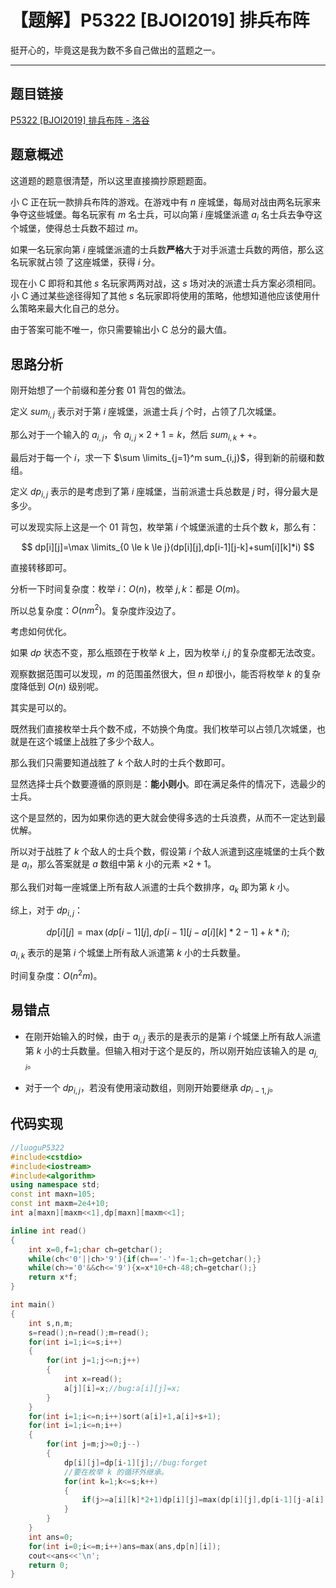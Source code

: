 # 【题解】P5322 [BJOI2019] 排兵布阵

挺开心的，毕竟这是我为数不多自己做出的蓝题之一。

---

## 题目链接

[P5322 [BJOI2019] 排兵布阵 - 洛谷](https://www.luogu.com.cn/problem/P5322)

## 题意概述

这道题的题意很清楚，所以这里直接摘抄原题题面。

小 C 正在玩一款排兵布阵的游戏。在游戏中有 $n$ 座城堡，每局对战由两名玩家来争夺这些城堡。每名玩家有 $m$ 名士兵，可以向第 $i$ 座城堡派遣 $a_i$ 名士兵去争夺这个城堡，使得总士兵数不超过 $m$。     

如果一名玩家向第 $i$ 座城堡派遣的士兵数**严格**大于对手派遣士兵数的两倍，那么这名玩家就占领 了这座城堡，获得 $i$ 分。    

现在小 C 即将和其他 $s$ 名玩家两两对战，这 $s$ 场对决的派遣士兵方案必须相同。小 C 通过某些途径得知了其他 $s$ 名玩家即将使用的策略，他想知道他应该使用什么策略来最大化自己的总分。     

由于答案可能不唯一，你只需要输出小 C 总分的最大值。

## 思路分析

刚开始想了一个前缀和差分套 01 背包的做法。

定义 $sum_{i,j}$ 表示对于第 $i$ 座城堡，派遣士兵 $j$ 个时，占领了几次城堡。

那么对于一个输入的 $a_{i,j}$，令 $a_{i,j}\times 2+1=k$，然后 $sum_{i,k}++$。

最后对于每一个 $i$，求一下 $\sum \limits_{j=1}^m sum_{i,j}$，得到新的前缀和数组。

定义 $dp_{i,j}$ 表示的是考虑到了第 $i$ 座城堡，当前派遣士兵总数是 $j$ 时，得分最大是多少。

可以发现实际上这是一个 01 背包，枚举第 $i$ 个城堡派遣的士兵个数 $k$，那么有：

$$
dp[i][j]=\max \limits_{0 \le k \le j}(dp[i][j],dp[i-1][j-k]+sum[i][k]*i)
$$

直接转移即可。

分析一下时间复杂度：枚举 $i$：$O(n)$，枚举 $j,k$：都是 $O(m)$。

所以总复杂度：$O(nm^2)$。复杂度炸没边了。

考虑如何优化。

如果 $dp$ 状态不变，那么瓶颈在于枚举 $k$ 上，因为枚举 $i,j$ 的复杂度都无法改变。

观察数据范围可以发现，$m$ 的范围虽然很大，但 $n$ 却很小，能否将枚举 $k$ 的复杂度降低到 $O(n)$ 级别呢。

其实是可以的。

既然我们直接枚举士兵个数不成，不妨换个角度。我们枚举可以占领几次城堡，也就是在这个城堡上战胜了多少个敌人。

那么我们只需要知道战胜了 $k$ 个敌人时的士兵个数即可。

显然选择士兵个数要遵循的原则是：**能小则小**。即在满足条件的情况下，选最少的士兵。

这个是显然的，因为如果你选的更大就会使得多选的士兵浪费，从而不一定达到最优解。

所以对于战胜了 $k$ 个敌人的士兵个数，假设第 $i$ 个敌人派遣到这座城堡的士兵个数是 $a_i$，那么答案就是 $a$ 数组中第 $k$ 小的元素 $\times 2+1$。

那么我们对每一座城堡上所有敌人派遣的士兵个数排序，$a_k$ 即为第 $k$ 小。

综上，对于 $dp_{i,j}$：

$$
dp[i][j]=\max(dp[i-1][j],dp[i-1][j-a[i][k]*2-1]+k*i);
$$

$a_{i,k}$ 表示的是第 $i$ 个城堡上所有敌人派遣第 $k$ 小的士兵数量。

时间复杂度：$O(n^2m)$。

## 易错点

- 在刚开始输入的时候，由于 $a_{i,j}$ 表示的是表示的是第 $i$ 个城堡上所有敌人派遣第 $k$ 小的士兵数量。但输入相对于这个是反的，所以刚开始应该输入的是 $a_{j,i}$。

- 对于一个 $dp_{i,j}$，若没有使用滚动数组，则刚开始要继承 $dp_{i-1,j}$。

## 代码实现

```cpp
//luoguP5322
#include<cstdio>
#include<iostream>
#include<algorithm>
using namespace std;
const int maxn=105;
const int maxm=2e4+10;
int a[maxn][maxm<<1],dp[maxn][maxm<<1];

inline int read()
{
    int x=0,f=1;char ch=getchar();
    while(ch<'0'||ch>'9'){if(ch=='-')f=-1;ch=getchar();}
    while(ch>='0'&&ch<='9'){x=x*10+ch-48;ch=getchar();}
    return x*f;
}

int main()
{
    int s,n,m;
    s=read();n=read();m=read();
    for(int i=1;i<=s;i++)
    {
        for(int j=1;j<=n;j++)
        {
            int x=read();
            a[j][i]=x;//bug:a[i][j]=x;
        }
    }
    for(int i=1;i<=n;i++)sort(a[i]+1,a[i]+s+1);
    for(int i=1;i<=n;i++)
    {
        for(int j=m;j>=0;j--)
        {
            dp[i][j]=dp[i-1][j];//bug:forget
            //要在枚举 k 的循环外继承。 
            for(int k=1;k<=s;k++)
            {
                if(j>=a[i][k]*2+1)dp[i][j]=max(dp[i][j],dp[i-1][j-a[i][k]*2-1]+k*i);
            }
        }
    }
    int ans=0;
    for(int i=0;i<=m;i++)ans=max(ans,dp[n][i]);
    cout<<ans<<'\n';
    return 0;
}
```
